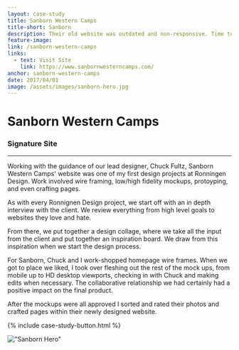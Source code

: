 ```yaml
---
layout: case-study
title: Sanborn Western Camps
title-short: Sanborn
description: Their old website was outdated and non-responsive. Time to get on a modern platform with a unique design.
feature-image:
link: /sanborn-western-camps
links:
  - text: Visit Site
    link: https://www.sanbornwesterncamps.com/
anchor: sanborn-western-camps
date: 2017/04/01
image: /assets/images/sanborn-hero.jpg
---
```


# Sanborn Western Camps
### Signature Site
---
Working with the guidance of our lead designer, Chuck Fultz, Sanborn Western Camps' website was one of my first design projects at Ronningen Design. Work involved wire framing, low/high fidelity mockups, protoyping, and even crafting pages.

As with every Ronnignen Design project, we start off with an in depth interview with the client. We review everything from high level goals to websites they love and hate.

From there, we put together a design collage, where we take all the input from the client and put together an inspiration board. We draw from this inspiration when we start the design process.

For Sanborn, Chuck and I work-shopped homepage wire frames. When we got to place we liked, I took over fleshing out the rest of the mock ups, from mobile up to HD desktop viewports, checking in with Chuck and making edits when necessary. The collaborative relationship we had certainly had a positive impact on the final product.

After the mockups were all approved I sorted and rated their photos and crafted pages within their newly designed website.

{% include case-study-button.html %}

!["Sanborn Hero"](/assets/images/sanborn-homepage-full.png)
